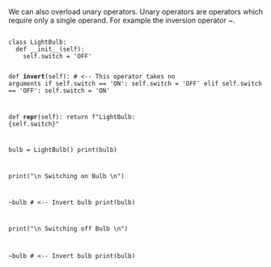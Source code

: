 We can also overload unary operators. Unary operators are operators which require only a single operand. For example the inversion operator ~.

<codeblock language="python" type="lesson">
<code>
class LightBulb:
  def __init__(self):
    self.switch = 'OFF'

  def __invert__(self): # <-- This operator takes no arguments
    if self.switch == 'ON':
      self.switch = 'OFF'
    elif self.switch == 'OFF':
      self.switch = 'ON'

  def __repr__(self):
    return f"LightBulb: {self.switch}"

bulb = LightBulb()
print(bulb)

print("\n Switching on Bulb \n")

~bulb # <-- Invert bulb
print(bulb)

print("\n Switching off Bulb \n")

~bulb # <-- Invert bulb
print(bulb)
</code>
</codeblock>
